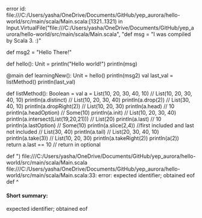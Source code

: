 error id: file:///C:/Users/yasha/OneDrive/Documents/GitHub/yep_aurora/hello-world/src/main/scala/Main.scala:[1321..1321) in Input.VirtualFile("file:///C:/Users/yasha/OneDrive/Documents/GitHub/yep_aurora/hello-world/src/main/scala/Main.scala", "def msg = "I was compiled by Scala 3. :)"

def msg2 = "Hello There!"

def hello(): Unit =
  println("Hello world!")
  println(msg)

@main def learningNew(): Unit =
  hello()
  println(msg2)
  val last_val = listMethod()
  println(last_val)

def listMethod(): Boolean = 
    val a = List(10, 20, 30, 40, 10)      // List(10, 20, 30, 40, 10)
    println(a.distinct)                            // List(10, 20, 30, 40)
    println(a.drop(2))                             // List(30, 40, 10)
    println(a.dropRight(2))                        // List(10, 20, 30)
    println(a.head)                                // 10
    println(a.headOption)                          // Some(10)
    println(a.init)                                // List(10, 20, 30, 40)
    println(a.intersect(List(19,20,21)))           // List(20)
    println(a.last)                                // 10
    println(a.lastOption)                          // Some(10)
    println(a.slice(2,4)) //first included and last not included                         // List(30, 40)
    println(a.tail)                                // List(20, 30, 40, 10)
    println(a.take(3))                             // List(10, 20, 30)
    println(a.takeRight(2))
    println(a(2))  
    return a.last == 10     // return in optional

def ")
file:///C:/Users/yasha/OneDrive/Documents/GitHub/yep_aurora/hello-world/src/main/scala/Main.scala
file:///C:/Users/yasha/OneDrive/Documents/GitHub/yep_aurora/hello-world/src/main/scala/Main.scala:33: error: expected identifier; obtained eof
def 
    ^
#### Short summary: 

expected identifier; obtained eof